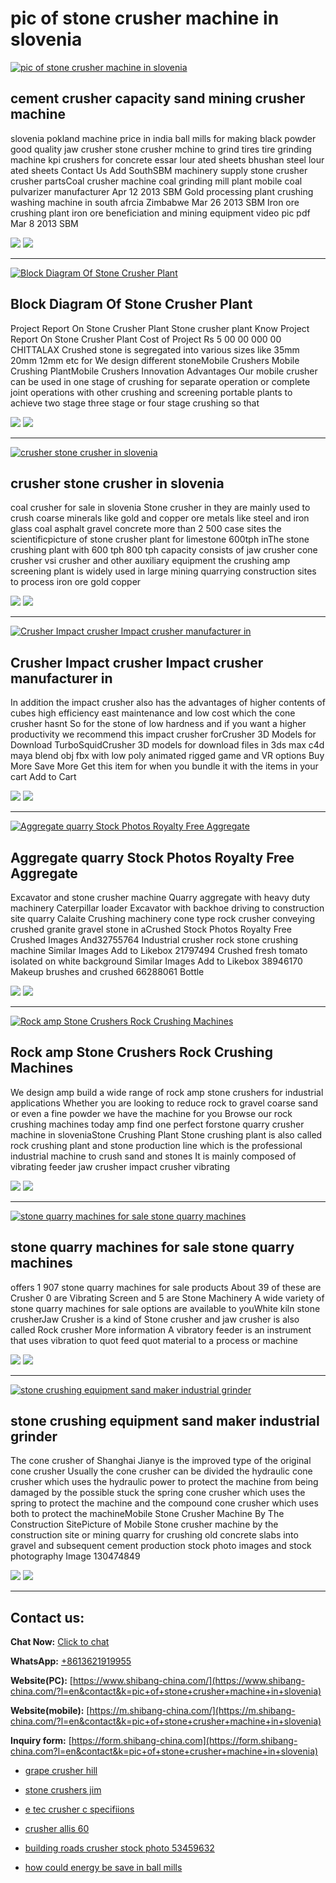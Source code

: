 # pic of stone crusher machine in slovenia

<a href="https://swt.shibang-china.com/?l=en&img&k=pic+of+stone+crusher+machine+in+slovenia" target="_blank">![pic of stone crusher machine in slovenia](http://static.shibang-china.com/all-800x300/746.jpg)</a>

## cement crusher capacity sand mining crusher machine
slovenia pokland machine price in india ball mills for making black powder good quality jaw crusher stone crusher mchine to grind tires tire grinding machine kpi crushers for concrete essar lour ated sheets bhushan steel lour ated sheets Contact Us Add SouthSBM machinery supply stone crusher crusher partsCoal crusher machine coal grinding mill plant mobile coal pulvarizer manufacturer Apr 12 2013 SBM Gold processing plant crushing washing machine in south afrcia Zimbabwe Mar 26 2013 SBM Iron ore crushing plant iron ore beneficiation and mining equipment video pic pdf Mar 8 2013 SBM


<a href="https://whatsapp.shibangsoft.com/WhatsApp.php" target="_blank" title="WhatsApp">![](http://static.shibang-china.com/icon/whatsapp.png)</a> <a href="https://swt.shibang-china.com/?l=en&icon&k=pic+of+stone+crusher+machine+in+slovenia" target="_blank">![](http://static.shibang-china.com/icon/chat-en.png)</a>

---

<a href="https://swt.shibang-china.com/?l=en&img&k=pic+of+stone+crusher+machine+in+slovenia" target="_blank">![Block Diagram Of Stone Crusher Plant](http://static.shibang-china.com/all-800x300/1372.jpg)</a>

## Block Diagram Of Stone Crusher Plant
Project Report On Stone Crusher Plant Stone crusher plant Know Project Report On Stone Crusher Plant Cost of Project Rs 5 00 00 000 00 CHITTALAX Crushed stone is segregated into various sizes like 35mm 20mm 12mm etc for We design different stoneMobile Crushers Mobile Crushing PlantMobile Crushers Innovation Advantages Our mobile crusher can be used in one stage of crushing for separate operation or complete joint operations with other crushing and screening portable plants to achieve two stage three stage or four stage crushing so that


<a href="https://whatsapp.shibangsoft.com/WhatsApp.php" target="_blank" title="WhatsApp">![](http://static.shibang-china.com/icon/whatsapp.png)</a> <a href="https://swt.shibang-china.com/?l=en&icon&k=pic+of+stone+crusher+machine+in+slovenia" target="_blank">![](http://static.shibang-china.com/icon/chat-en.png)</a>

---

<a href="https://swt.shibang-china.com/?l=en&img&k=pic+of+stone+crusher+machine+in+slovenia" target="_blank">![crusher stone crusher in slovenia](http://static.shibang-china.com/all-800x300/10.jpg)</a>

## crusher stone crusher in slovenia
coal crusher for sale in slovenia Stone crusher in they are mainly used to crush coarse minerals like gold and copper ore metals like steel and iron glass coal asphalt gravel concrete more than 2 500 case sites the scientificpicture of stone crusher plant for limestone 600tph inThe stone crushing plant with 600 tph 800 tph capacity consists of jaw crusher cone crusher vsi crusher and other auxiliary equipment the crushing amp screening plant is widely used in large mining quarrying construction sites to process iron ore gold copper


<a href="https://whatsapp.shibangsoft.com/WhatsApp.php" target="_blank" title="WhatsApp">![](http://static.shibang-china.com/icon/whatsapp.png)</a> <a href="https://swt.shibang-china.com/?l=en&icon&k=pic+of+stone+crusher+machine+in+slovenia" target="_blank">![](http://static.shibang-china.com/icon/chat-en.png)</a>

---

<a href="https://swt.shibang-china.com/?l=en&img&k=pic+of+stone+crusher+machine+in+slovenia" target="_blank">![Crusher Impact crusher Impact crusher manufacturer in](http://static.shibang-china.com/all-800x300/1314.jpg)</a>

## Crusher Impact crusher Impact crusher manufacturer in
In addition the impact crusher also has the advantages of higher contents of cubes high efficiency east maintenance and low cost which the cone crusher hasnt So for the stone of low hardness and if you want a higher productivity we recommend this impact crusher forCrusher 3D Models for Download TurboSquidCrusher 3D models for download files in 3ds max c4d maya blend obj fbx with low poly animated rigged game and VR options Buy More Save More Get this item for when you bundle it with the items in your cart Add to Cart


<a href="https://whatsapp.shibangsoft.com/WhatsApp.php" target="_blank" title="WhatsApp">![](http://static.shibang-china.com/icon/whatsapp.png)</a> <a href="https://swt.shibang-china.com/?l=en&icon&k=pic+of+stone+crusher+machine+in+slovenia" target="_blank">![](http://static.shibang-china.com/icon/chat-en.png)</a>

---

<a href="https://swt.shibang-china.com/?l=en&img&k=pic+of+stone+crusher+machine+in+slovenia" target="_blank">![Aggregate quarry Stock Photos Royalty Free Aggregate](http://static.shibang-china.com/all-800x300/106.jpg)</a>

## Aggregate quarry Stock Photos Royalty Free Aggregate
Excavator and stone crusher machine Quarry aggregate with heavy duty machinery Caterpillar loader Excavator with backhoe driving to construction site quarry Calaite Crushing machinery cone type rock crusher conveying crushed granite gravel stone in aCrushed Stock Photos Royalty Free Crushed Images And32755764 Industrial crusher rock stone crushing machine Similar Images Add to Likebox 21797494 Crushed fresh tomato isolated on white background Similar Images Add to Likebox 38946170 Makeup brushes and crushed 66288061 Bottle


<a href="https://whatsapp.shibangsoft.com/WhatsApp.php" target="_blank" title="WhatsApp">![](http://static.shibang-china.com/icon/whatsapp.png)</a> <a href="https://swt.shibang-china.com/?l=en&icon&k=pic+of+stone+crusher+machine+in+slovenia" target="_blank">![](http://static.shibang-china.com/icon/chat-en.png)</a>

---

<a href="https://swt.shibang-china.com/?l=en&img&k=pic+of+stone+crusher+machine+in+slovenia" target="_blank">![Rock amp Stone Crushers Rock Crushing Machines](http://static.shibang-china.com/all-800x300/260.jpg)</a>

## Rock amp Stone Crushers Rock Crushing Machines
We design amp build a wide range of rock amp stone crushers for industrial applications Whether you are looking to reduce rock to gravel coarse sand or even a fine powder we have the machine for you Browse our rock crushing machines today amp find one perfect forstone quarry crusher machine in sloveniaStone Crushing Plant Stone crushing plant is also called rock crushing plant and stone production line which is the professional industrial machine to crush sand and stones It is mainly composed of vibrating feeder jaw crusher impact crusher vibrating


<a href="https://whatsapp.shibangsoft.com/WhatsApp.php" target="_blank" title="WhatsApp">![](http://static.shibang-china.com/icon/whatsapp.png)</a> <a href="https://swt.shibang-china.com/?l=en&icon&k=pic+of+stone+crusher+machine+in+slovenia" target="_blank">![](http://static.shibang-china.com/icon/chat-en.png)</a>

---

<a href="https://swt.shibang-china.com/?l=en&img&k=pic+of+stone+crusher+machine+in+slovenia" target="_blank">![stone quarry machines for sale stone quarry machines](http://static.shibang-china.com/all-800x300/1137.jpg)</a>

## stone quarry machines for sale stone quarry machines
offers 1 907 stone quarry machines for sale products About 39 of these are Crusher 0 are Vibrating Screen and 5 are Stone Machinery A wide variety of stone quarry machines for sale options are available to youWhite kiln stone crusherJaw Crusher is a kind of Stone crusher and jaw crusher is also called Rock crusher More information A vibratory feeder is an instrument that uses vibration to quot feed quot material to a process or machine


<a href="https://whatsapp.shibangsoft.com/WhatsApp.php" target="_blank" title="WhatsApp">![](http://static.shibang-china.com/icon/whatsapp.png)</a> <a href="https://swt.shibang-china.com/?l=en&icon&k=pic+of+stone+crusher+machine+in+slovenia" target="_blank">![](http://static.shibang-china.com/icon/chat-en.png)</a>

---

<a href="https://swt.shibang-china.com/?l=en&img&k=pic+of+stone+crusher+machine+in+slovenia" target="_blank">![stone crushing equipment sand maker industrial grinder](http://static.shibang-china.com/all-800x300/141.jpg)</a>

## stone crushing equipment sand maker industrial grinder
The cone crusher of Shanghai Jianye is the improved type of the original cone crusher Usually the cone crusher can be divided the hydraulic cone crusher which uses the hydraulic power to protect the machine from being damaged by the possible stuck the spring cone crusher which uses the spring to protect the machine and the compound cone crusher which uses both to protect the machineMobile Stone Crusher Machine By The Construction SitePicture of Mobile Stone crusher machine by the construction site or mining quarry for crushing old concrete slabs into gravel and subsequent cement production stock photo images and stock photography Image 130474849


<a href="https://whatsapp.shibangsoft.com/WhatsApp.php" target="_blank" title="WhatsApp">![](http://static.shibang-china.com/icon/whatsapp.png)</a> <a href="https://swt.shibang-china.com/?l=en&icon&k=pic+of+stone+crusher+machine+in+slovenia" target="_blank">![](http://static.shibang-china.com/icon/chat-en.png)</a>

---
## Contact us:

**Chat Now:** [Click to chat](https://swt.shibang-china.com?l=en&contact&k=pic+of+stone+crusher+machine+in+slovenia)

**WhatsApp:**  [+8613621919955](https://whatsapp.shibangsoft.com/WhatsApp.php)

**Website(PC):** [https://www.shibang-china.com/](https://www.shibang-china.com/?l=en&contact&k=pic+of+stone+crusher+machine+in+slovenia)

**Website(mobile):** [https://m.shibang-china.com/](https://m.shibang-china.com/?l=en&contact&k=pic+of+stone+crusher+machine+in+slovenia)

**Inquiry form:** [https://form.shibang-china.com](https://form.shibang-china.com?l=en&contact&k=pic+of+stone+crusher+machine+in+slovenia)

* [grape crusher hill](../169/grape%20crusher%20hill.md)

* [stone crushers jim](../168/stone%20crushers%20jim.md)

* [e tec crusher c specifiions](../163/e%20tec%20crusher%20c%20specifiions.md)

* [crusher allis 60](../166/crusher%20allis%2060.md)

* [building roads crusher stock photo 53459632](../167/building%20roads%20crusher%20stock%20photo%2053459632.md)

* [how could energy be save in ball mills](../168/how%20could%20energy%20be%20save%20in%20ball%20mills.md)